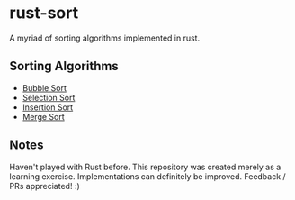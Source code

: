 # rust-sort

A myriad of sorting algorithms implemented in rust.

## Sorting Algorithms
- [Bubble Sort](https://github.com/zigguratvertigo/rust-sort/blob/master/src/bubblesort.rs)
- [Selection Sort](https://github.com/zigguratvertigo/rust-sort/blob/master/src/selectionsort.rs)
- [Insertion Sort](https://github.com/zigguratvertigo/rust-sort/blob/master/src/insertionsort.rs)
- [Merge Sort](https://github.com/zigguratvertigo/rust-sort/blob/master/src/mergesort.rs)

## Notes

Haven't played with Rust before. This repository was created merely as a learning exercise. Implementations can definitely be improved. Feedback / PRs appreciated! :)  
